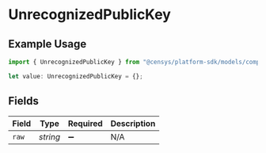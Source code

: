 # UnrecognizedPublicKey

## Example Usage

```typescript
import { UnrecognizedPublicKey } from "@censys/platform-sdk/models/components";

let value: UnrecognizedPublicKey = {};
```

## Fields

| Field              | Type               | Required           | Description        |
| ------------------ | ------------------ | ------------------ | ------------------ |
| `raw`              | *string*           | :heavy_minus_sign: | N/A                |